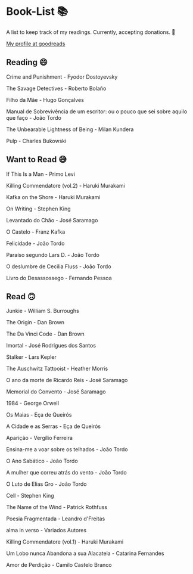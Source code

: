 # Book-List 📚

A list to keep track of my readings. Currently, accepting donations. 💸

[My profile at goodreads](https://www.goodreads.com/user/show/128036680-francisco-neves)

## Reading 😄

Crime and Punishment - Fyodor Dostoyevsky

The Savage Detectives - Roberto Bolaño

Filho da Mãe - Hugo Gonçalves

Manual de Sobrevivência de um escritor: ou o pouco que sei sobre aquilo que faço - João Tordo

The Unbearable Lightness of Being - Milan Kundera

Pulp - Charles Bukowski

## Want to Read 😅

If This Is a Man - Primo Levi

Killing Commendatore (vol.2) - Haruki Murakami

Kafka on the Shore - Haruki Murakami 

On Writing - Stephen King 

Levantado do Chão - José Saramago

O Castelo - Franz Kafka

Felicidade - João Tordo

Paraíso segundo Lars D. - João Tordo

O deslumbre de Cecilia Fluss - João Tordo

Livro do Desassossego - Fernando Pessoa

## Read 🙃

Junkie - William S. Burroughs

The Origin - Dan Brown

The Da Vinci Code - Dan Brown

Imortal - José Rodrigues dos Santos

Stalker - Lars Kepler

The Auschwitz Tattooist - Heather Morris

O ano da morte de Ricardo Reis - José Saramago

Memorial do Convento - José Saramago

1984 - George Orwell

Os Maias - Eça de Queirós

A Cidade e as Serras - Eça de Queirós

Aparição - Vergílio Ferreira

Ensina-me a voar sobre os telhados - João Tordo

O Ano Sabático - João Tordo

A mulher que correu atrás do vento - João Tordo

O Luto de Elias Gro - João Tordo

Cell - Stephen King

The Name of the Wind - Patrick Rothfuss

Poesia Fragmentada - Leandro d'Freitas

alma in verso - Variados Autores

Killing Commendatore (vol.1) - Haruki Murakami

Um Lobo nunca Abandona a sua Alacateia - Catarina Fernandes

Amor de Perdição - Camilo Castelo Branco

